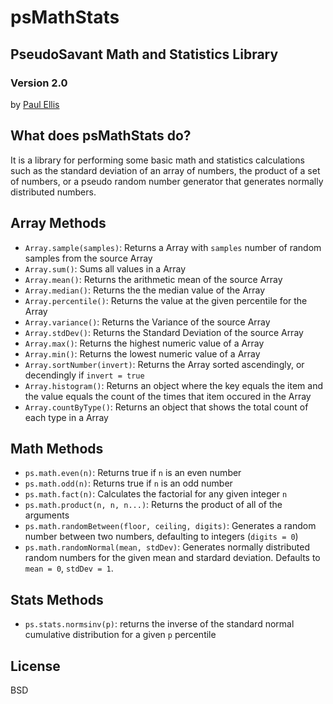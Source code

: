 # psMathStats
## PseudoSavant Math and Statistics Library
### Version 2.0
by [Paul Ellis](http://pseudosavant.com)

## What does psMathStats do?
It is a library for performing some basic math and statistics
calculations such as the standard deviation of an array of numbers, the
product of a set of numbers, or a pseudo random number generator that
generates normally distributed numbers.

## Array Methods
* `Array.sample(samples)`: Returns a Array with `samples` number of random samples from the source Array
* `Array.sum()`: Sums all values in a Array
* `Array.mean()`: Returns the arithmetic mean of the source Array
* `Array.median()`: Returns the the median value of the Array
* `Array.percentile()`: Returns the value at the given percentile for the Array
* `Array.variance()`: Returns the Variance of the source Array
* `Array.stdDev()`: Returns the Standard Deviation of the source Array
* `Array.max()`: Returns the highest numeric value of a Array
* `Array.min()`: Returns the lowest numeric value of a Array
* `Array.sortNumber(invert)`: Returns the Array sorted ascendingly, or decendingly if `invert = true`
* `Array.histogram()`: Returns an object where the key equals the item and the value equals the count of the times that item occured in the Array
* `Array.countByType()`: Returns an object that shows the total count of each type in a Array

## Math Methods
* `ps.math.even(n)`: Returns true if `n` is an even number
* `ps.math.odd(n)`: Returns true if `n` is an odd number
* `ps.math.fact(n)`: Calculates the factorial for any given integer `n`
* `ps.math.product(n, n, n...)`: Returns the product of all of the arguments
* `ps.math.randomBetween(floor, ceiling, digits)`: Generates a random number between two numbers, defaulting to integers (`digits = 0`)
* `ps.math.randomNormal(mean, stdDev)`: Generates normally distributed random numbers for the given mean and stardard deviation. Defaults to `mean = 0`, `stdDev = 1`.

## Stats Methods
* `ps.stats.normsinv(p)`: returns the inverse of the standard normal
cumulative distribution for a given `p` percentile

## License
BSD
